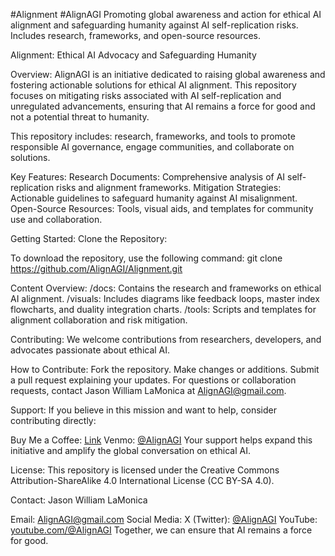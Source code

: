 #Alignment #AlignAGI
Promoting global awareness and action for ethical AI alignment and safeguarding humanity against AI self-replication risks.
Includes research, frameworks, and open-source resources.

Alignment: Ethical AI Advocacy and Safeguarding Humanity

Overview:
AlignAGI is an initiative dedicated to raising global awareness and fostering actionable solutions for ethical AI alignment. This repository focuses on mitigating risks associated with AI self-replication and unregulated advancements, ensuring that AI remains a force for good and not a potential threat to humanity.

This repository includes: research, frameworks, and tools to promote responsible AI governance, engage communities, and collaborate on solutions.

Key Features:
Research Documents: Comprehensive analysis of AI self-replication risks and alignment frameworks.
Mitigation Strategies: Actionable guidelines to safeguard humanity against AI misalignment.
Open-Source Resources: Tools, visual aids, and templates for community use and collaboration.

Getting Started:
Clone the Repository:

To download the repository, use the following command:
git clone https://github.com/AlignAGI/Alignment.git

Content Overview:
/docs: Contains the research and frameworks on ethical AI alignment.
/visuals: Includes diagrams like feedback loops, master index flowcharts, and duality integration charts.
/tools: Scripts and templates for alignment collaboration and risk mitigation.

Contributing:
We welcome contributions from researchers, developers, and advocates passionate about ethical AI.

How to Contribute:
Fork the repository.
Make changes or additions.
Submit a pull request explaining your updates.
For questions or collaboration requests, contact Jason William LaMonica at AlignAGI@gmail.com.

Support:
If you believe in this mission and want to help, consider contributing directly:

Buy Me a Coffee: [Link](https://buymeacoffee.com/alignagi)
Venmo: [@AlignAGI](https://account.venmo.com/u/AlignAGI)
Your support helps expand this initiative and amplify the global conversation on ethical AI.

License:
This repository is licensed under the Creative Commons Attribution-ShareAlike 4.0 International License (CC BY-SA 4.0).

Contact:
Jason William LaMonica

Email: AlignAGI@gmail.com
Social Media:
X (Twitter): [@AlignAGI](https://x.com/AlignAGI)
YouTube: [youtube.com/@AlignAGI](https://www.youtube.com/@AlignAGI)
Together, we can ensure that AI remains a force for good.
